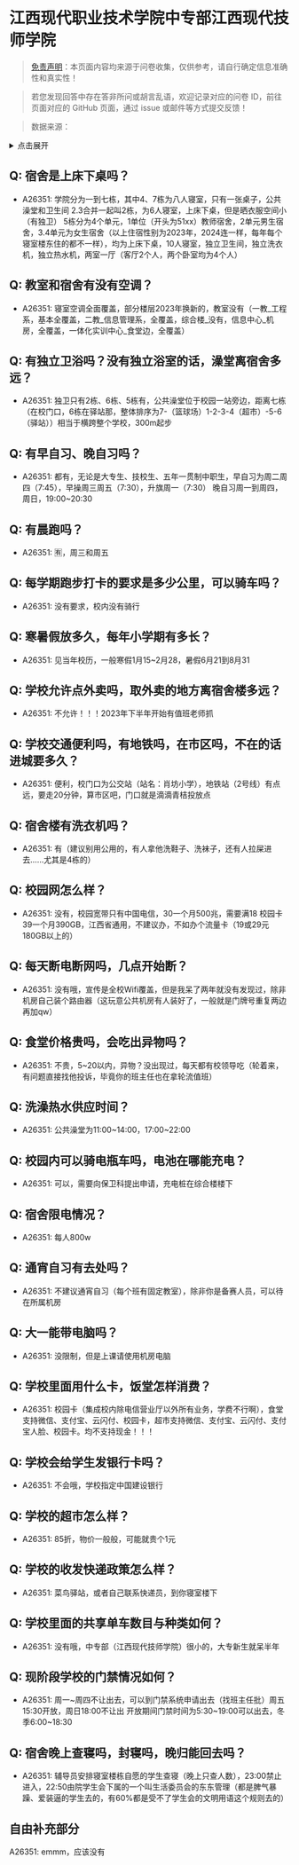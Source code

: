 # 江西现代职业技术学院中专部江西现代技师学院

> [免责声明](https://colleges.chat/#_3)：本页面内容均来源于问卷收集，仅供参考，请自行确定信息准确性和真实性！

> 若您发现回答中存在答非所问或胡言乱语，欢迎记录对应的问卷 ID，前往页面对应的 GitHub 页面，通过 issue 或邮件等方式提交反馈！

> 数据来源：

<details><summary>点击展开</summary>
<ul>
<li>A26351: 匿名 (2024 年 08 月)</li>
</ul>
</details>

## Q: 宿舍是上床下桌吗？

- A26351: 学院分为一到七栋，其中4、7栋为八人寝室，只有一张桌子，公共澡堂和卫生间
2.3合并一起叫2栋，为6人寝室，上床下桌，但是晒衣服空间小（有独卫）
5栋分为4个单元，1单位（开头为51xx）教师宿舍，2单元男生宿舍，3.4单元为女生宿舍（以上住宿性别为2023年，2024连一样，每年每个寝室楼东住的都不一样），均为上床下桌，10人寝室，独立卫生间，独立洗衣机，独立热水机，两室一厅（客厅2个人，两个卧室均为4个人）

## Q: 教室和宿舍有没有空调？

- A26351: 寝室空调全面覆盖，部分楼层2023年换新的，教室没有（一教\_工程系，基本全覆盖，二教\_信息管理系，全覆盖，综合楼\_没有，信息中心\_机房，全覆盖，一体化实训中心\_食堂边，全覆盖）

## Q: 有独立卫浴吗？没有独立浴室的话，澡堂离宿舍多远？

- A26351: 独卫只有2栋、6栋、5栋有，公共澡堂位于校园一站旁边，距离七栋（在校门口，6栋在驿站那，整体排序为7-（篮球场）1-2-3-4（超市）-5-6（驿站））相当于横跨整个学校，300m起步

## Q: 有早自习、晚自习吗？

- A26351: 都有，无论是大专生、技校生、五年一贯制中职生，早自习为周二周四（7:45），早操周三周五（7:30），升旗周一（7:30）
晚自习周一到周四，周日，19:00\~20:30

## Q: 有晨跑吗？

- A26351: 🈶，周三和周五

## Q: 每学期跑步打卡的要求是多少公里，可以骑车吗？

- A26351: 没有要求，校内没有骑行

## Q: 寒暑假放多久，每年小学期有多长？

- A26351: 见当年校历，一般寒假1月15\~2月28，暑假6月21到8月31

## Q: 学校允许点外卖吗，取外卖的地方离宿舍楼多远？

- A26351: 不允许！！！2023年下半年开始有值班老师抓

## Q: 学校交通便利吗，有地铁吗，在市区吗，不在的话进城要多久？

- A26351: 便利，校门口为公交站（站名：肖坊小学），地铁站（2号线）有点远，要走20分钟，算市区吧，门口就是滴滴青桔投放点

## Q: 宿舍楼有洗衣机吗？

- A26351: 有（建议别用公用的，有人拿他洗鞋子、洗袜子，还有人拉屎进去……尤其是4栋的）

## Q: 校园网怎么样？

- A26351: 没有，校园宽带只有中国电信，30一个月500兆，需要满18
校园卡39一个月390GB，江西省通用，不建议办，不如办个流量卡（19或29元180GB以上的）

## Q: 每天断电断网吗，几点开始断？

- A26351: 没有哦，宣传是全校Wifi覆盖，但是我呆了两年就没有发现过，除非机房自己装个路由器（这玩意公共机房有人装好了，一般就是门牌号重复两边再加qw）

## Q: 食堂价格贵吗，会吃出异物吗？

- A26351: 不贵，5\~20以内，异物？没出现过，每天都有校领导吃（轮着来，有问题直接找他投诉，毕竟你的班主任也在拿轮流值班）

## Q: 洗澡热水供应时间？

- A26351: 公共澡堂为11:00\~14:00，17:00\~22:00

## Q: 校园内可以骑电瓶车吗，电池在哪能充电？

- A26351: 可以，需要向保卫科提出申请，充电桩在综合楼楼下

## Q: 宿舍限电情况？

- A26351: 每人800w

## Q: 通宵自习有去处吗？

- A26351: 不建议通宵自习（每个班有固定教室），除非你是备赛人员，可以待在所属机房

## Q: 大一能带电脑吗？

- A26351: 没限制，但是上课请使用机房电脑

## Q: 学校里面用什么卡，饭堂怎样消费？

- A26351: 校园卡（集成校内除电信营业厅以外所有业务，学费不行啊），食堂支持微信、支付宝、云闪付、校园卡，超市支持微信、支付宝、云闪付、支付宝人脸、校园卡。均不支持现金！！！

## Q: 学校会给学生发银行卡吗？

- A26351: 不会哦，学校指定中国建设银行

## Q: 学校的超市怎么样？

- A26351: 85折，物价一般般，可能就贵个1元

## Q: 学校的收发快递政策怎么样？

- A26351: 菜鸟驿站，或者自己联系快递员，到你寝室楼下

## Q: 学校里面的共享单车数目与种类如何？

- A26351: 没有哦，中专部（江西现代技师学院）很小的，大专新生就呆半年

## Q: 现阶段学校的门禁情况如何？

- A26351: 周一\~周四不让出去，可以到门禁系统申请出去（找班主任批）周五15:30开放，周日18:00不让出
开放期间门禁时间为5:30\~19:00可以出去，冬季6:00\~18:30

## Q: 宿舍晚上查寝吗，封寝吗，晚归能回去吗？

- A26351: 辅导员安排寝室楼栋自愿的学生查寝（晚上只查人数），23:00禁止进入，22:50由院学生会下属的一个叫生活委员会的东东管理（都是脾气暴躁、爱装逼的学生去的，有60%都是受不了学生会的文明用语这个规则去的）

## 自由补充部分

A26351: emmm，应该没有